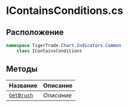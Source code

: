 
# IContainsConditions.cs
## Расположение
```csharp
namespace TigerTrade.Chart.Indicators.Common  
    class IContainsConditions
```

## Методы
| Название | Описание |
| --- | --- |
| [`GetBrush`](./metody/GetBrush.md) | *Описание* |
